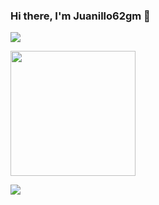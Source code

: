### Hi there, I'm Juanillo62gm 👋

<p>
  <a href="https://github.com/juanillo62gm">
    <img align="center" src="https://ghstats.juanillo62gm.com/api?username=juanillo62gm&theme=github_dark&card_width=450&rank_icon=github&include_all_commits=true&custom_title=GitHub Stats&show=reviews,prs_merged,prs_merged_percentage" />
  </a>
</p>

<p>
  <a href="https://github.com/juanillo62gm">
  <img height=200 align="center" src="https://ghstats.juanillo62gm.com/api/top-langs/?username=juanillo62gm&layout=compact&theme=github_dark&langs_count=12&&hide=php,tsql,hack,g-code,mdx,antlr,plsql,perl,cmake,gap,plpgsql,objective-c,objective-c%2B%2B,c,c%2B%2B,ruby,java,python,ini,openscad,assembly,makefile,lua&card_width=428" />
  </a>
</p>

<p>
  <a href="https://github.com/juanillo62gm">
  <img align="left" src="https://ghstats.juanillo62gm.com/api/wakatime?username=juanillo62gm&layout=compact&theme=github_dark&custom_title=VSCode, XCode and Android Studio&hide=other,c,groovy,ini,tsconfig,mdx,text,cocoapods,lua,font,css,toml,objective-c" />
  </a>
</p>
